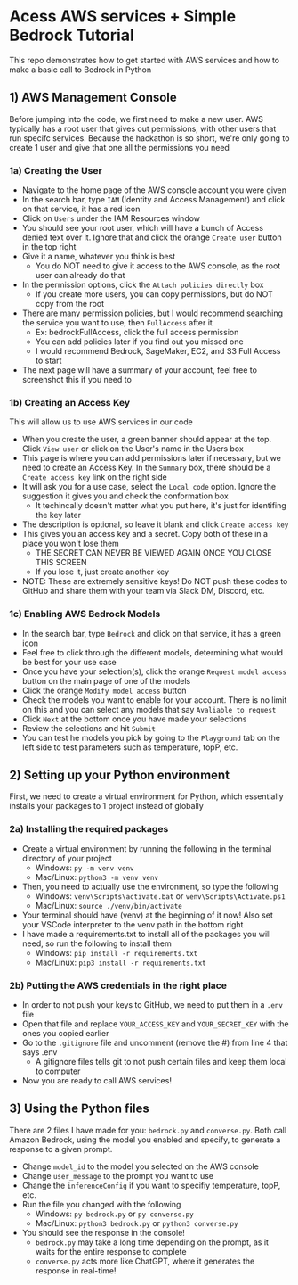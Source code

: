 # Acess AWS services + Simple Bedrock Tutorial

This repo demonstrates how to get started with AWS services and how to make a basic call to Bedrock in Python

## 1) AWS Management Console
Before jumping into the code, we first need to make a new user. AWS typically has a root user that gives out permissions, with other users that run specifc services. Because the hackathon is so short, we're only going to create 1 user and give that one all the permissions you need

### 1a) Creating the User
- Navigate to the home page of the AWS console account you were given
- In the search bar, type `IAM` (Identity and Access Management) and click on that service, it has a red icon
- Click on `Users` under the IAM Resources window
- You should see your root user, which will have a bunch of Access denied text over it. Ignore that and click the orange `Create user` button in the top right
- Give it a name, whatever you think is best
  - You do NOT need to give it access to the AWS console, as the root user can already do that
- In the permission options, click the `Attach policies directly` box
  - If you create more users, you can copy permissions, but do NOT copy from the root
- There are many permission policies, but I would recommend searching the service you want to use, then `FullAccess` after it
  - Ex: bedrockFullAccess, click the full access permission
  - You can add policies later if you find out you missed one
  - I would recommend Bedrock, SageMaker, EC2, and S3 Full Access to start
- The next page will have a summary of your account, feel free to screenshot this if you need to

### 1b) Creating an Access Key
This will allow us to use AWS services in our code

- When you create the user, a green banner should appear at the top. Click `View user` or click on the User's name in the Users box
- This page is where you can add permissions later if necessary, but we need to create an Access Key. In the `Summary` box, there should be a `Create access key` link on the right side
- It will ask you for a use case, select the `Local code` option. Ignore the suggestion it gives you and check the conformation box
  - It techincally doesn't matter what you put here, it's just for identifing the key later
- The description is optional, so leave it blank and click `Create access key`
- This gives you an access key and a secret. Copy both of these in a place you won't lose them
  - THE SECRET CAN NEVER BE VIEWED AGAIN ONCE YOU CLOSE THIS SCREEN
  - If you lose it, just create another key
- NOTE: These are extremely sensitive keys! Do NOT push these codes to GitHub and share them with your team via Slack DM, Discord, etc.

### 1c) Enabling AWS Bedrock Models
- In the search bar, type `Bedrock` and click on that service, it has a green icon
- Feel free to click through the different models, determining what would be best for your use case
- Once you have your selection(s), click the orange `Request model access` button on the main page of one of the models
- Click the orange `Modify model access` button
- Check the models you want to enable for your account. There is no limit on this and you can select any models that say `Avaliable to request`
- Click `Next` at the bottom once you have made your selections
- Review the selections and hit `Submit`
- You can test he models you pick by going to the `Playground` tab on the left side to test parameters such as temperature, topP, etc.

## 2) Setting up your Python environment
First, we need to create a virtual environment for Python, which essentially installs your packages to 1 project instead of globally

### 2a) Installing the required packages
- Create a virtual environment by running the following in the terminal directory of your project
  - Windows: `py -m venv venv`
  - Mac/Linux: `python3 -m venv venv`
- Then, you need to actually use the environment, so type the following
  - Windows: `venv\Scripts\activate.bat` or `venv\Scripts\Activate.ps1`
  - Mac/Linux: `source ./venv/bin/activate`
- Your terminal should have (venv) at the beginning of it now! Also set your VSCode interpreter to the venv path in the bottom right
- I have made a requirements.txt to install all of the packages you will need, so run the following to install them
  - Windows: `pip install -r requirements.txt`
  - Mac/Linux: `pip3 install -r requirements.txt`

### 2b) Putting the AWS credentials in the right place
- In order to not push your keys to GitHub, we need to put them in a `.env` file
- Open that file and replace `YOUR_ACCESS_KEY` and `YOUR_SECRET_KEY` with the ones you copied earlier
- Go to the `.gitignore` file and uncomment (remove the #) from line 4 that says .env
  - A gitignore files tells git to not push certain files and keep them local to computer
- Now you are ready to call AWS services!

## 3) Using the Python files 
There are 2 files I have made for you: `bedrock.py` and `converse.py`. Both call Amazon Bedrock, using the model you enabled and specify, to generate a response to a given prompt.
- Change `model_id` to the model you selected on the AWS console
- Change `user_message` to the prompt you want to use
- Change the `inferenceConfig` if you want to specifiy temperature, topP, etc.
- Run the file you changed with the following
  - Windows: `py bedrock.py` or `py converse.py`
  - Mac/Linux: `python3 bedrock.py` or `python3 converse.py`
- You should see the response in the console!
  - `bedrock.py` may take a long time depending on the prompt, as it waits for the entire response to complete
  - `converse.py` acts more like ChatGPT, where it generates the response in real-time!